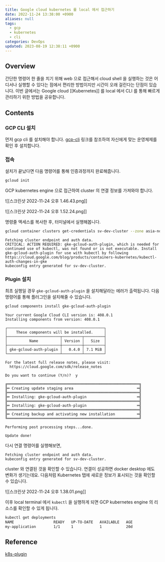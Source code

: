 ```yaml
---
title: Google cloud kubernetes 를 local 에서 접근하기
date: 2022-11-24 13:38:00 +0900
aliases: null
tags:
  - gcp
  - kubernetes
  - cli
categories: DevOps
updated: 2023-08-19 12:38:11 +0900
---
```


## Overview

간단한 명령어 한 줄을 치기 위해 web 으로 접근해서 cloud shell 을 실행하는 것은 어디서나 실행할 수 있다는 점에서 편리한 방법이지만 시간이 오래 걸린다는 단점이 있습니다. 이번 글에서는 Google cloud [[Kubernetes]] 를 local 에서 CLI 를 통해 빠르게 관리하기 위한 방법을 공유합니다.

## Contents

### GCP CLI 설치

먼저 gcp cli 를 설치해야 합니다. [gcp-cli](https://cloud.google.com/sdk/gcloud?hl=ko) 링크를 참조하여 자신에게 맞는 운영체제를 확인 후 설치합니다.

### 접속

설치가 끝났다면 다음 명령어를 통해 인증과정까지 완료해줍니다.

```bash
gcloud init
```

GCP kubernetes engine 으로 접근하여 cluster 의 연결 정보를 가져와야 합니다.

![[스크린샷 2022-11-24 오후 1.46.43.png]]

![[스크린샷 2022-11-24 오후 1.52.24.png]]

명령줄 액세스를 복사한 후, 터미널에서 실행해봅니다.

```bash
gcloud container clusters get-credentials sv-dev-cluster --zone asia-northeast3-a --project {projectId}
```

```console
Fetching cluster endpoint and auth data.
CRITICAL: ACTION REQUIRED: gke-gcloud-auth-plugin, which is needed for continued use of kubectl, was not found or is not executable. Install gke-gcloud-auth-plugin for use with kubectl by following https://cloud.google.com/blog/products/containers-kubernetes/kubectl-auth-changes-in-gke
kubeconfig entry generated for sv-dev-cluster.
```

### Plugin 설치

최초 실행일 경우 `gke-gcloud-auth-plugin` 을 설치해달라는 에러가 출력됩니다. 다음 명령어를 통해 플러그인을 설치해줄 수 있습니다.

```bash
gcloud components install gke-gcloud-auth-plugin
```

```console
Your current Google Cloud CLI version is: 408.0.1
Installing components from version: 408.0.1

┌────────────────────────────────────────────┐
│    These components will be installed.     │
├────────────────────────┬─────────┬─────────┤
│          Name          │ Version │   Size  │
├────────────────────────┼─────────┼─────────┤
│ gke-gcloud-auth-plugin │   0.4.0 │ 7.1 MiB │
└────────────────────────┴─────────┴─────────┘

For the latest full release notes, please visit:
  https://cloud.google.com/sdk/release_notes

Do you want to continue (Y/n)?  y

╔════════════════════════════════════════════════════════════╗
╠═ Creating update staging area                             ═╣
╠════════════════════════════════════════════════════════════╣
╠═ Installing: gke-gcloud-auth-plugin                       ═╣
╠════════════════════════════════════════════════════════════╣
╠═ Installing: gke-gcloud-auth-plugin                       ═╣
╠════════════════════════════════════════════════════════════╣
╠═ Creating backup and activating new installation          ═╣
╚════════════════════════════════════════════════════════════╝

Performing post processing steps...done.

Update done!
```

다시 연결 명령어를 실행해보면,

```
Fetching cluster endpoint and auth data.
kubeconfig entry generated for sv-dev-cluster.
```

cluster 와 연결된 것을 확인할 수 있습니다. 연결이 성공하면 docker desktop 에도 변화가 생기는데요. 다음처럼 Kubernetes 탭에 새로운 정보가 표시되는 것을 확인할 수 있습니다.

![[스크린샷 2022-11-24 오후 1.38.01.png]]

이후 local terminal 에서 `kubectl` 을 실행하게 되면 GCP kubernetes engine 의 리소스를 확인할 수 있게 됩니다.

```bash
kubectl get deployments
NAME                  READY   UP-TO-DATE   AVAILABLE   AGE
my-application        1/1     1            1           20d
```

## Reference

[k8s-plugin](https://cloud.google.com/blog/products/containers-kubernetes/kubectl-auth-changes-in-gke?hl=en)
